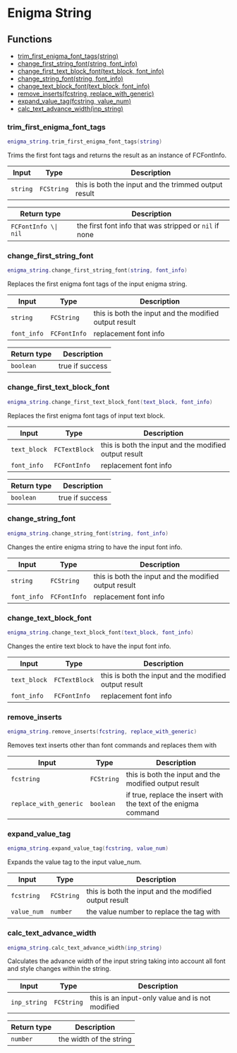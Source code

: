 # Enigma String

## Functions

- [trim_first_enigma_font_tags(string)](#trim_first_enigma_font_tags)
- [change_first_string_font(string, font_info)](#change_first_string_font)
- [change_first_text_block_font(text_block, font_info)](#change_first_text_block_font)
- [change_string_font(string, font_info)](#change_string_font)
- [change_text_block_font(text_block, font_info)](#change_text_block_font)
- [remove_inserts(fcstring, replace_with_generic)](#remove_inserts)
- [expand_value_tag(fcstring, value_num)](#expand_value_tag)
- [calc_text_advance_width(inp_string)](#calc_text_advance_width)

### trim_first_enigma_font_tags

```lua
enigma_string.trim_first_enigma_font_tags(string)
```

Trims the first font tags and returns the result as an instance of FCFontInfo.

| Input | Type | Description |
| ----- | ---- | ----------- |
| `string` | `FCString` | this is both the input and the trimmed output result |

| Return type | Description |
| ----------- | ----------- |
| `FCFontInfo \\| nil` | the first font info that was stripped or `nil` if none |

### change_first_string_font

```lua
enigma_string.change_first_string_font(string, font_info)
```

Replaces the first enigma font tags of the input enigma string.

| Input | Type | Description |
| ----- | ---- | ----------- |
| `string` | `FCString` | this is both the input and the modified output result |
| `font_info` | `FCFontInfo` | replacement font info |

| Return type | Description |
| ----------- | ----------- |
| `boolean` | true if success |

### change_first_text_block_font

```lua
enigma_string.change_first_text_block_font(text_block, font_info)
```

Replaces the first enigma font tags of input text block.

| Input | Type | Description |
| ----- | ---- | ----------- |
| `text_block` | `FCTextBlock` | this is both the input and the modified output result |
| `font_info` | `FCFontInfo` | replacement font info |

| Return type | Description |
| ----------- | ----------- |
| `boolean` | true if success |

### change_string_font

```lua
enigma_string.change_string_font(string, font_info)
```

Changes the entire enigma string to have the input font info.

| Input | Type | Description |
| ----- | ---- | ----------- |
| `string` | `FCString` | this is both the input and the modified output result |
| `font_info` | `FCFontInfo` | replacement font info |

### change_text_block_font

```lua
enigma_string.change_text_block_font(text_block, font_info)
```

Changes the entire text block to have the input font info.

| Input | Type | Description |
| ----- | ---- | ----------- |
| `text_block` | `FCTextBlock` | this is both the input and the modified output result |
| `font_info` | `FCFontInfo` | replacement font info |

### remove_inserts

```lua
enigma_string.remove_inserts(fcstring, replace_with_generic)
```

Removes text inserts other than font commands and replaces them with

| Input | Type | Description |
| ----- | ---- | ----------- |
| `fcstring` | `FCString` | this is both the input and the modified output result |
| `replace_with_generic` | `boolean` | if true, replace the insert with the text of the enigma command |

### expand_value_tag

```lua
enigma_string.expand_value_tag(fcstring, value_num)
```

Expands the value tag to the input value_num.

| Input | Type | Description |
| ----- | ---- | ----------- |
| `fcstring` | `FCString` | this is both the input and the modified output result |
| `value_num` | `number` | the value number to replace the tag with |

### calc_text_advance_width

```lua
enigma_string.calc_text_advance_width(inp_string)
```

Calculates the advance width of the input string taking into account all font and style changes within the string.

| Input | Type | Description |
| ----- | ---- | ----------- |
| `inp_string` | `FCString` | this is an input-only value and is not modified |

| Return type | Description |
| ----------- | ----------- |
| `number` | the width of the string |
